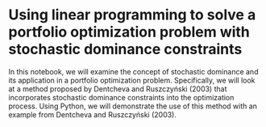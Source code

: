# Using linear programming to solve a portfolio optimization problem with stochastic dominance constraints
In this notebook, we will examine the concept of stochastic dominance and its application in a portfolio optimization problem. Specifically, we will look at a method proposed by Dentcheva and Ruszczyński (2003) that incorporates stochastic dominance constraints into the optimization process. Using Python, we will demonstrate the use of this method with an example from Dentcheva and Ruszczyński (2003).
